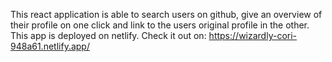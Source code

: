 This react application is able to search users on github, give an overview of their profile on one click and link to the users original profile in the other. This app is deployed on netlify. Check it out on: https://wizardly-cori-948a61.netlify.app/
